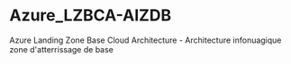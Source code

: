 # Azure_LZBCA-AIZDB
Azure Landing Zone Base Cloud Architecture - Architecture infonuagique zone d'atterrissage de base
#

